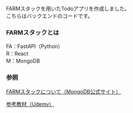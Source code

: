 FARMスタックを用いたTodoアプリを作成しました。<br>
こちらはバックエンドのコードです。

### FARMスタックとは
FA：FastAPI（Python）<br>
R：React<br>
M：MongoDB

### 参照
[FARMスタックについて（MongoDB公式サイト）](https://www.mongodb.com/developer/languages/python/farm-stack-fastapi-react-mongodb/)

[参考教材（Udemy）](https://www.udemy.com/course/farm-stack-react-fastapi/?couponCode=KEEPLEARNING)

